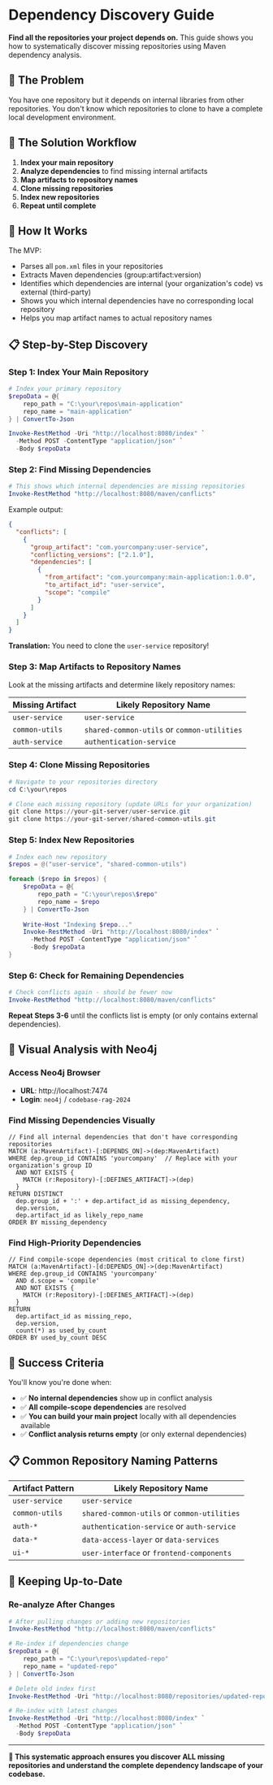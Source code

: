# Dependency Discovery Guide

**Find all the repositories your project depends on.** This guide shows you how to systematically discover missing repositories using Maven dependency analysis.

## 🎯 The Problem

You have one repository but it depends on internal libraries from other repositories. You don't know which repositories to clone to have a complete local development environment.

## 🔄 The Solution Workflow

1. **Index your main repository**
2. **Analyze dependencies** to find missing internal artifacts  
3. **Map artifacts to repository names**
4. **Clone missing repositories**
5. **Index new repositories**
6. **Repeat until complete**

## 🚀 How It Works

The MVP:
- Parses all `pom.xml` files in your repositories
- Extracts Maven dependencies (group:artifact:version)
- Identifies which dependencies are internal (your organization's code) vs external (third-party)
- Shows you which internal dependencies have no corresponding local repository
- Helps you map artifact names to actual repository names

## 📋 Step-by-Step Discovery

### Step 1: Index Your Main Repository

```powershell
# Index your primary repository
$repoData = @{
    repo_path = "C:\your\repos\main-application"
    repo_name = "main-application"
} | ConvertTo-Json

Invoke-RestMethod -Uri "http://localhost:8080/index" `
  -Method POST -ContentType "application/json" `
  -Body $repoData
```

### Step 2: Find Missing Dependencies

```powershell
# This shows which internal dependencies are missing repositories
Invoke-RestMethod "http://localhost:8080/maven/conflicts"
```

Example output:
```json
{
  "conflicts": [
    {
      "group_artifact": "com.yourcompany:user-service",
      "conflicting_versions": ["2.1.0"],
      "dependencies": [
        {
          "from_artifact": "com.yourcompany:main-application:1.0.0",
          "to_artifact_id": "user-service",
          "scope": "compile"
        }
      ]
    }
  ]
}
```

**Translation:** You need to clone the `user-service` repository!

### Step 3: Map Artifacts to Repository Names

Look at the missing artifacts and determine likely repository names:

| Missing Artifact | Likely Repository Name |
|------------------|----------------------|
| `user-service` | `user-service` |
| `common-utils` | `shared-common-utils` or `common-utilities` |
| `auth-service` | `authentication-service` |

### Step 4: Clone Missing Repositories

```powershell
# Navigate to your repositories directory
cd C:\your\repos

# Clone each missing repository (update URLs for your organization)
git clone https://your-git-server/user-service.git
git clone https://your-git-server/shared-common-utils.git
```

### Step 5: Index New Repositories

```powershell
# Index each new repository
$repos = @("user-service", "shared-common-utils")

foreach ($repo in $repos) {
    $repoData = @{
        repo_path = "C:\your\repos\$repo"
        repo_name = $repo
    } | ConvertTo-Json
    
    Write-Host "Indexing $repo..."
    Invoke-RestMethod -Uri "http://localhost:8080/index" `
      -Method POST -ContentType "application/json" `
      -Body $repoData
}
```

### Step 6: Check for Remaining Dependencies

```powershell
# Check conflicts again - should be fewer now
Invoke-RestMethod "http://localhost:8080/maven/conflicts"
```

**Repeat Steps 3-6** until the conflicts list is empty (or only contains external dependencies).

## 🧭 Visual Analysis with Neo4j

### Access Neo4j Browser
- **URL**: http://localhost:7474
- **Login**: `neo4j` / `codebase-rag-2024`

### Find Missing Dependencies Visually

```cypher
// Find all internal dependencies that don't have corresponding repositories
MATCH (a:MavenArtifact)-[:DEPENDS_ON]->(dep:MavenArtifact)
WHERE dep.group_id CONTAINS 'yourcompany'  // Replace with your organization's group ID
  AND NOT EXISTS {
    MATCH (r:Repository)-[:DEFINES_ARTIFACT]->(dep)
  }
RETURN DISTINCT 
  dep.group_id + ':' + dep.artifact_id as missing_dependency,
  dep.version,
  dep.artifact_id as likely_repo_name
ORDER BY missing_dependency
```

### Find High-Priority Dependencies

```cypher
// Find compile-scope dependencies (most critical to clone first)
MATCH (a:MavenArtifact)-[d:DEPENDS_ON]->(dep:MavenArtifact)
WHERE dep.group_id CONTAINS 'yourcompany'
  AND d.scope = 'compile'
  AND NOT EXISTS {
    MATCH (r:Repository)-[:DEFINES_ARTIFACT]->(dep)
  }
RETURN 
  dep.artifact_id as missing_repo,
  dep.version,
  count(*) as used_by_count
ORDER BY used_by_count DESC
```

## 🎯 Success Criteria

You'll know you're done when:
- ✅ **No internal dependencies** show up in conflict analysis
- ✅ **All compile-scope dependencies** are resolved  
- ✅ **You can build your main project** locally with all dependencies available
- ✅ **Conflict analysis returns empty** (or only external dependencies)

## 📋 Common Repository Naming Patterns

| Artifact Pattern | Likely Repository Name |
|------------------|----------------------|
| `user-service` | `user-service` |
| `common-utils` | `shared-common-utils` or `common-utilities` |
| `auth-*` | `authentication-service` or `auth-service` |
| `data-*` | `data-access-layer` or `data-services` |
| `ui-*` | `user-interface` or `frontend-components` |

## 🔄 Keeping Up-to-Date

### Re-analyze After Changes

```powershell
# After pulling changes or adding new repositories
Invoke-RestMethod "http://localhost:8080/maven/conflicts"

# Re-index if dependencies change
$repoData = @{
    repo_path = "C:\your\repos\updated-repo"
    repo_name = "updated-repo"
} | ConvertTo-Json

# Delete old index first
Invoke-RestMethod -Uri "http://localhost:8080/repositories/updated-repo" -Method DELETE

# Re-index with latest changes
Invoke-RestMethod -Uri "http://localhost:8080/index" `
  -Method POST -ContentType "application/json" `
  -Body $repoData
```

---

**🎯 This systematic approach ensures you discover ALL missing repositories and understand the complete dependency landscape of your codebase.**